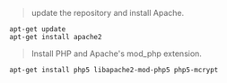 > update the repository and install Apache.
```
apt-get update
apt-get install apache2
```
> Install PHP and Apache's mod_php extension.
```
apt-get install php5 libapache2-mod-php5 php5-mcrypt
```

